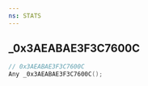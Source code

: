 ```yaml
---
ns: STATS
---
```

## _0x3AEABAE3F3C7600C

```c
// 0x3AEABAE3F3C7600C
Any _0x3AEABAE3F3C7600C();
```

